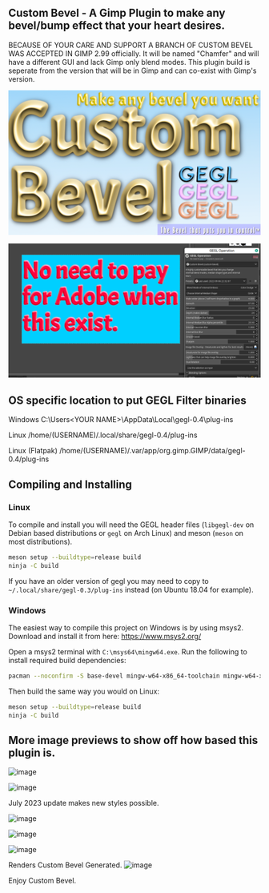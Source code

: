 ## Custom Bevel - A Gimp Plugin to make any bevel/bump effect that your heart desires.
BECAUSE OF YOUR CARE AND SUPPORT A BRANCH OF CUSTOM BEVEL WAS ACCEPTED IN GIMP 2.99 officially.  It will be named "Chamfer" and will have a different GUI and lack Gimp only blend modes. This plugin build is seperate from the version that will be in Gimp and can co-exist with Gimp's version.

![image preview](custombevelpreview.png )


![image preview](customB_images/1.png )


## OS specific location to put GEGL Filter binaries 

Windows
 C:\\Users\<YOUR NAME>\AppData\Local\gegl-0.4\plug-ins
 
 Linux 
 /home/(USERNAME)/.local/share/gegl-0.4/plug-ins
 
 Linux (Flatpak)
 /home/(USERNAME)/.var/app/org.gimp.GIMP/data/gegl-0.4/plug-ins





## Compiling and Installing

### Linux

To compile and install you will need the GEGL header files (`libgegl-dev` on
Debian based distributions or `gegl` on Arch Linux) and meson (`meson` on
most distributions).

```bash
meson setup --buildtype=release build
ninja -C build

```

If you have an older version of gegl you may need to copy to `~/.local/share/gegl-0.3/plug-ins`
instead (on Ubuntu 18.04 for example).



### Windows

The easiest way to compile this project on Windows is by using msys2.  Download
and install it from here: https://www.msys2.org/

Open a msys2 terminal with `C:\msys64\mingw64.exe`.  Run the following to
install required build dependencies:

```bash
pacman --noconfirm -S base-devel mingw-w64-x86_64-toolchain mingw-w64-x86_64-meson mingw-w64-x86_64-gegl
```

Then build the same way you would on Linux:

```bash
meson setup --buildtype=release build
ninja -C build
```

## More image previews to show off how based this plugin is. 

![image](https://github.com/LinuxBeaver/GEGL-Custom-Bevel/assets/78667207/2134ef33-a523-4e3d-9b31-a3cb75b51c3e)

![image](https://github.com/LinuxBeaver/GEGL-Custom-Bevel/assets/78667207/6064a396-9bc2-4919-b444-dc7a8d3be383)

July 2023 update makes new styles possible.

![image](https://github.com/LinuxBeaver/GEGL-Custom-Bevel/assets/78667207/590687bd-9126-48c4-a9bb-62c3d21fbcc9)

![image](https://github.com/LinuxBeaver/GEGL-Custom-Bevel/assets/78667207/7785a44a-19bb-4aaf-a268-06a5f40ab4cf)

![image](https://github.com/LinuxBeaver/GEGL-Custom-Bevel/assets/78667207/a80b0e6f-d4ec-4b63-9800-1ea4cfeeea72)


Renders Custom Bevel Generated.
![image](https://github.com/LinuxBeaver/GEGL-Custom-Bevel/assets/78667207/14f0a74a-3eb3-467c-af31-8264a5df66e6)


Enjoy Custom Bevel. 

